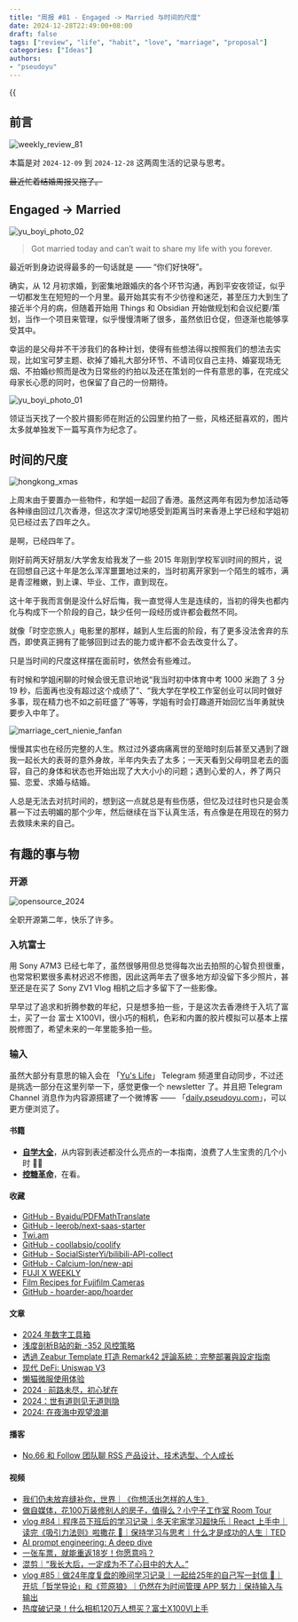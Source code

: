 ```yaml
---
title: "周报 #81 - Engaged -> Married 与时间的尺度"
date: 2024-12-28T22:49:00+08:00
draft: false
tags: ["review", "life", "habit", "love", "marriage", "proposal"]
categories: ["Ideas"]
authors:
- "pseudoyu"
---
```


{{<audio src="audios/glimpse_of_us.mp3" caption="《Glimpse of Us》" >}}

## 前言

![weekly_review_81](https://image.pseudoyu.com/images/weekly_review_81.png)

本篇是对 `2024-12-09` 到 `2024-12-28` 这两周生活的记录与思考。

~~最近忙着结婚周报又拖了。~~

## Engaged -> Married

![yu_boyi_photo_02](https://image.pseudoyu.com/images/yu_boyi_photo_02.jpg)

> Got married today and can’t wait to share my life with you forever.

最近听到身边说得最多的一句话就是 —— “你们好快呀”。

确实，从 12 月初求婚，到密集地跟婚庆的各个环节沟通，再到平安夜领证，似乎一切都发生在短短的一个月里。最开始其实有不少彷徨和迷茫，甚至压力大到生了接近半个月的病，但随着开始用 Things 和 Obsidian 开始做规划和会议纪要/策划，当作一个项目来管理，似乎慢慢清晰了很多，虽然依旧仓促，但逐渐也能够享受其中。

幸运的是父母并不干涉我们的各种计划，使得有些想法得以按照我们的想法去实现，比如宝可梦主题、砍掉了婚礼大部分环节、不请司仪自己主持、婚宴现场无烟、不拍婚纱照而是改为日常些的约拍以及还在策划的一件有意思的事，在完成父母家长心愿的同时，也保留了自己的一份期待。

![yu_boyi_photo_01](https://image.pseudoyu.com/images/yu_boyi_photo_01.jpg)

领证当天找了一个胶片摄影师在附近的公园里约拍了一些，风格还挺喜欢的，图片太多就单独发下一篇写真作为纪念了。

## 时间的尺度

![hongkong_xmas](https://image.pseudoyu.com/images/hongkong_xmas.jpeg)

上周末由于要置办一些物件，和学姐一起回了香港。虽然这两年有因为参加活动等各种缘由回过几次香港，但这次才深切地感受到距离当时来香港上学已经和学姐初见已经过去了四年之久。

是啊，已经四年了。

刚好前两天好朋友/大学舍友给我发了一些 2015 年刚到学校军训时间的照片，说在回想自己这十年是怎么浑浑噩噩地过来的，当时初离开家到一个陌生的城市，满是青涩稚嫩，到上课、毕业、工作，直到现在。

这十年于我而言倒是没什么好后悔，我一直觉得人生是连续的，当初的得失也都内化与构成下一个阶段的自己，缺少任何一段经历或许都会截然不同。

就像「时空恋旅人」电影里的那样，越到人生后面的阶段，有了更多没法舍弃的东西，即使真正拥有了能够回到过去的能力或许都不会去改变什么了。

只是当时间的尺度这样摆在面前时，依然会有些难过。

有时候和学姐闲聊的时候会很无意识地说“我当时初中体育中考 1000 米跑了 3 分 19 秒，后面再也没有超过这个成绩了”、“我大学在学校工作室创业可以同时做好多事，现在精力也不如之前旺盛了”等等，学姐有时会打趣道开始回忆当年勇就快要步入中年了。

![marriage_cert_nienie_fanfan](https://image.pseudoyu.com/images/marriage_cert_nienie_fanfan.png)

慢慢其实也在经历完整的人生。熬过过外婆病痛离世的至暗时刻后甚至又遇到了跟我一起长大的表哥的意外身故，半年内失去了太多；一天天看到父母明显老去的面容，自己的身体和状态也开始出现了大大小小的问题；遇到心爱的人，养了两只猫、恋爱、求婚与结婚。

人总是无法去对抗时间的，想到这一点就总是有些伤感，但忆及过往时也只是会羡慕一下过去明媚的那个少年，然后继续在当下认真生活，有点像是在用现在的努力去救赎未来的自己。

## 有趣的事与物

### 开源

![opensource_2024](https://image.pseudoyu.com/images/opensource_2024.jpeg)

全职开源第二年，快乐了许多。

### 入坑富士

用 Sony A7M3 已经七年了，虽然很够用但总觉得每次出去拍照的心智负担很重，也常常积累很多素材迟迟不修图，因此这两年去了很多地方却没留下多少照片，甚至还是在买了 Sony ZV1 Vlog 相机之后才多留下了一些影像。

早早过了追求和折腾参数的年纪，只是想多拍一些，于是这次去香港终于入坑了富士，买了一台 富士 X100VI，很小巧的相机，色彩和内置的胶片模拟可以基本上摆脱修图了，希望未来的一年里能多拍一些。

### 输入

虽然大部分有意思的输入会在 「[Yu's Life](https://t.me/pseudoyulife)」 Telegram 频道里自动同步，不过还是挑选一部分在这里列举一下，感觉更像一个 newsletter 了。并且把 Telegram Channel 消息作为内容源搭建了一个微博客 —— 「[daily.pseudoyu.com](https://daily.pseudoyu.com/)」，可以更方便浏览了。

#### 书籍

- [**自学大全**](https://book.douban.com/subject/36048997/)，从内容到表述都没什么亮点的一本指南，浪费了人生宝贵的几个小时 😶‍🌫️
- [**控糖革命**](https://book.douban.com/subject/36707112/)，在看。

#### 收藏

- [GitHub - Byaidu/PDFMathTranslate](https://github.com/Byaidu/PDFMathTranslate)
- [GitHub - leerob/next-saas-starter](https://github.com/leerob/next-saas-starter)
- [Twi.am](https://twi.am/)
- [GitHub - coollabsio/coolify](https://github.com/coollabsio/coolify)
- [GitHub - SocialSisterYi/bilibili-API-collect](https://github.com/SocialSisterYi/bilibili-API-collect)
- [GitHub - Calcium-Ion/new-api](https://github.com/Calcium-Ion/new-api)
- [FUJI X WEEKLY](https://fujixweekly.com/)
- [Film Recipes for Fujifilm Cameras](https://film.recipes/)
- [GitHub - hoarder-app/hoarder](https://github.com/hoarder-app/hoarder)

#### 文章

- [2024 年数字工具箱](https://justgoidea.com/posts/2024-028/)
- [浅度剖析B站的新 -352 风控策略](https://im.salty.fish/index.php/archives/revengr-bilibili-352.html)
- [透過 Zeabur Template 打造 Remark42 評論系統：完整部署與設定指南](https://www.vinny987.xyz/blog/2024/building-remark42-with-zeabur-template-a-complete-guide-to-deployment-and-configuration/)
- [现代 DeFi: Uniswap V3](https://blog.wssh.trade/posts/uniswap-v3/)
- [懒猫微服使用体验](https://base.qaq.wiki/s/2882ab70-94c3-4cb2-ba0a-fccec8cd8473)
- [2024 · 前路未尽，初心犹在](https://innei.in/notes/184)
- [2024：世有道则见无道则隐](https://atlas.xlog.app/2024-summary)
- [2024: 在夜海中观望浪潮](https://lutaonan.com/blog/2024-summary/)

#### 播客

- [No.66 和 Follow 团队聊 RSS 产品设计、技术选型、个人成长](https://www.listennotes.com/e/29f984f026084590b715bf1be1a3a311)

#### 视频

- [我们仍未放弃缝补你，世界｜《你想活出怎样的人生》](https://www.bilibili.com/video/BV1Ptq8YoEyw)
- [做自媒体，花100万装修别人的房子，值得么？小宁子工作室 Room Tour](https://www.youtube.com/watch?v=zv8iSfaKM-c)
- [vlog #84｜程序员下班后的学习记录｜冬天宅家学习超快乐｜React 上手中｜读完《吸引力法则》啦撒花 🎉｜保持学习与思考｜什么才是成功的人生｜TED](https://www.bilibili.com/video/BV1KeqoYqEBL)
- [AI prompt engineering: A deep dive](https://www.youtube.com/watch?v=T9aRN5JkmL8)
- [一张车票，就能重返18岁！你愿意吗？](https://www.bilibili.com/video/BV1cVkzYdE9V)
- [混剪｜“我长大后，一定成为不了心目中的大人。”](https://www.bilibili.com/video/BV1GoC5YVE37)
- [vlog #85｜做24年度复盘的晚间学习记录｜一起给25年的自己写一封信 🎉｜开坑「哲学导论」和《荒原狼》｜仍然在为时间管理 APP 努力｜保持输入与输出](https://www.bilibili.com/video/BV19oCNYHEhH)
- [热度破记录！什么相机120万人想买？富士X100VI上手](https://www.bilibili.com/video/BV1s1421Q78u)
